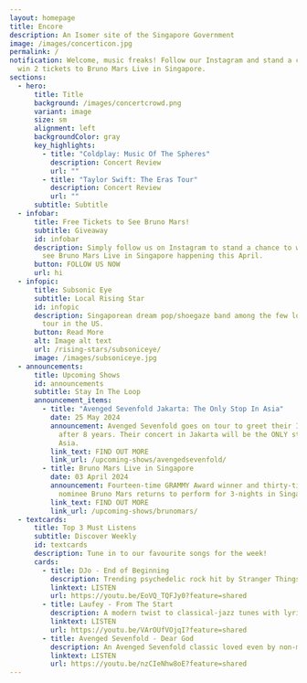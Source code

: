 ```yaml
---
layout: homepage
title: Encore
description: An Isomer site of the Singapore Government
image: /images/concerticon.jpg
permalink: /
notification: Welcome, music freaks! Follow our Instagram and stand a chance to
  win 2 tickets to Bruno Mars Live in Singapore.
sections:
  - hero:
      title: Title
      background: /images/concertcrowd.png
      variant: image
      size: sm
      alignment: left
      backgroundColor: gray
      key_highlights:
        - title: "Coldplay: Music Of The Spheres"
          description: Concert Review
          url: ""
        - title: "Taylor Swift: The Eras Tour"
          description: Concert Review
          url: ""
      subtitle: Subtitle
  - infobar:
      title: Free Tickets to See Bruno Mars!
      subtitle: Giveaway
      id: infobar
      description: Simply follow us on Instagram to stand a chance to win 2 tickets to
        see Bruno Mars Live in Singapore happening this April.
      button: FOLLOW US NOW
      url: hi
  - infopic:
      title: Subsonic Eye
      subtitle: Local Rising Star
      id: infopic
      description: Singaporean dream pop/shoegaze band among the few local talents to
        tour in the US.
      button: Read More
      alt: Image alt text
      url: /rising-stars/subsoniceye/
      image: /images/subsoniceye.jpg
  - announcements:
      title: Upcoming Shows
      id: announcements
      subtitle: Stay In The Loop
      announcement_items:
        - title: "Avenged Sevenfold Jakarta: The Only Stop In Asia"
          date: 25 May 2024
          announcement: Avenged Sevenfold goes on tour to greet their Indonesian fans
            after 8 years. Their concert in Jakarta will be the ONLY stop in
            Asia.
          link_text: FIND OUT MORE
          link_url: /upcoming-shows/avengedsevenfold/
        - title: Bruno Mars Live in Singapore
          date: 03 April 2024
          announcement: Fourteen-time GRAMMY Award winner and thirty-time GRAMMY Award
            nominee Bruno Mars returns to perform for 3-nights in Singapore.
          link_text: FIND OUT MORE
          link_url: /upcoming-shows/brunomars/
  - textcards:
      title: Top 3 Must Listens
      subtitle: Discover Weekly
      id: textcards
      description: Tune in to our favourite songs for the week!
      cards:
        - title: DJo - End of Beginning
          description: Trending psychedelic rock hit by Stranger Things actor Joe Keeny
          linktext: LISTEN
          url: https://youtu.be/EoVQ_TQFJy0?feature=shared
        - title: Laufey - From The Start
          description: A modern twist to classical-jazz tunes with lyrics relatable to many
          linktext: LISTEN
          url: https://youtu.be/VArOUfVOjqI?feature=shared
        - title: Avenged Sevenfold - Dear God
          description: An Avenged Sevenfold classic loved even by non-metal heads
          linktext: LISTEN
          url: https://youtu.be/nzCIeNhw8oE?feature=shared
---
```

